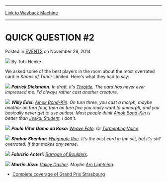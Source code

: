 
---
[Link to Wayback Machine](https://web.archive.org/web/20141218164513/http://magic.wizards.com/en/events/coverage/gpstr14/quick-question-2-2014-11-29)

[_metadata_:author]:- "Tobi Henke"
[_metadata_:description]:- "We asked some of the best players in the room about the most overrated card in Khans of Tarkir Limited. Here's what they had to say:"
[_metadata_:generator]:- "Drupal 7 (http://drupal.org)"
[_metadata_:node]:- "314865"
[_metadata_:publish_date]:- "2014-11-29"
[_metadata_:source]:- "div-main-content"
[_metadata_:title]:- "QUICK QUESTION #2"
[_metadata_:wayback_capture_timestamp]:- "2014-12-18 16:45:13"
[_metadata_:wayback_raw_url]:- "https://web.archive.org/web/20141218164513id_/http://magic.wizards.com/en/events/coverage/gpstr14/quick-question-2-2014-11-29"
[_metadata_:wayback_url]:- "http://magic.wizards.com/en/events/coverage/gpstr14/quick-question-2-2014-11-29"
---


QUICK QUESTION #2
=================



 Posted in [EVENTS](/en/events)
 on November 29, 2014 






![](https://media.magic.wizards.com/styles/auth_small/public/images/person/henke_author.jpg)
By Tobi Henke










We asked some of the best players in the room about the most overrated card in *Khans of Tarkir* Limited. Here's what they had to say:





![](https://media.wizards.com/2014/events/gpstr14/qq_dickmann.jpg)
***Patrick Dickmann:** In draft, it's [Throttle](http://gatherer.wizards.com/Pages/Card/Details.aspx?name=Throttle). The card has never ever impressed me. I'd always rather cast another creature.* 


![](https://media.wizards.com/2014/events/gpstr14/qq_edel.jpg)
***Willy Edel:** [Ainok Bond-Kin](http://gatherer.wizards.com/Pages/Card/Details.aspx?name=Ainok+Bond-Kin). On turn three, you cast a morph, maybe another on turn four, then on turn five you really want to unmorph, and you basically never get to use outlast. Most people think [Ainok Bond-Kin](http://gatherer.wizards.com/Pages/Card/Details.aspx?name=Ainok+Bond-Kin) is better than [Jeskai Student](http://gatherer.wizards.com/Pages/Card/Details.aspx?name=Jeskai+Student). I don't.* 







![](https://media.wizards.com/2014/events/gpstr14/qq_damodarosa.jpg)
***Paulo Vitor Damo da Rosa:** [Weave Fate](http://gatherer.wizards.com/Pages/Card/Details.aspx?name=Weave+Fate). Or [Tormenting Voice](http://gatherer.wizards.com/Pages/Card/Details.aspx?name=Tormenting+Voice).* 


![](https://media.wizards.com/2014/events/gpstr14/qq_shenhar.jpg)
***Shahar Shenhar:** [Wingmate Roc](http://gatherer.wizards.com/Pages/Card/Details.aspx?name=Wingmate+Roc). It's the best card in the set, but it's still overrated. If that makes any sense.* 







![](https://media.wizards.com/2014/events/gpstr14/qq_anteri.jpg)
***Fabrizio Anteri:** [Barrage of Boulders](http://gatherer.wizards.com/Pages/Card/Details.aspx?name=Barrage+of+Boulders).* 


![](https://media.wizards.com/2014/events/gpstr14/qq_juza.jpg)
***Martin Jůza:** [Valley Dasher](http://gatherer.wizards.com/Pages/Card/Details.aspx?name=Valley+Dasher). Maybe [Arc Lightning](http://gatherer.wizards.com/Pages/Card/Details.aspx?name=Arc+Lightning).* 





* [Complete coverage of Grand Prix Strasbourg](/node/314644)

 




